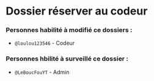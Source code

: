 # Dossier réserver au codeur

### Personnes habilité à modifié ce dossiers :

- `@loulou123546` - Codeur

### Personnes hbilité à surveillé ce dossier :

- `@LeBoucFouYT` - Admin